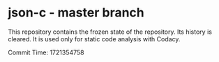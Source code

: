 # json-c - master branch

This repository contains the frozen state of the repository.
Its history is cleared. It is used only for static code
analysis with Codacy.

Commit Time: 1721354758